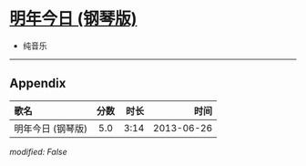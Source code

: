 # [明年今日 (钢琴版)](https://music.163.com/song?id=26608860)

* 纯音乐


---

## Appendix

|歌名|分数|时长|时间|
|:---|:---:|---:|---:|
|明年今日 (钢琴版)|5.0|3:14|2013-06-26

*modified: False*